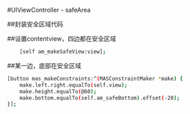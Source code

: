 #UIViewController - safeArea

##封装安全区域代码

##设置contentview，四边都在安全区域

``` bash
    [self am_makeSafeView:view];
```

##某一边，底部在安全区域

``` bash
[button mas_makeConstraints:^(MASConstraintMaker *make) {
	make.left.right.equalTo(self.view);
	make.height.equalTo(@60);
	make.bottom.equalTo(self.am_safeBottom).offset(-20);
}];
```

